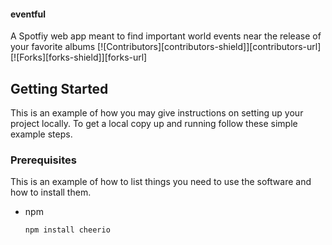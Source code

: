 #### eventful
A Spotfiy web app meant to find important world events near the release of your favorite albums
[![Contributors][contributors-shield]][contributors-url]
[![Forks][forks-shield]][forks-url]


<!-- GETTING STARTED -->
## Getting Started

This is an example of how you may give instructions on setting up your project locally.
To get a local copy up and running follow these simple example steps.

### Prerequisites

This is an example of how to list things you need to use the software and how to install them.
* npm
  ```sh
  npm install cheerio
  ```
